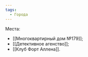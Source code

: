 ```yaml
---
tags:
  - Города
---
```

Места:
- [[Многоквартирный дом №179]];
- [[Детективное агенство]];
- [[Клуб Форт Аллена]].